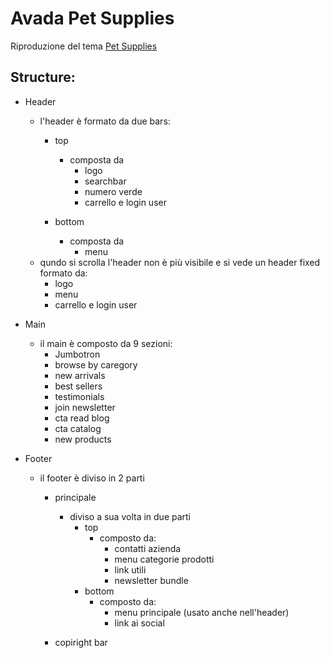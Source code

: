 # Avada Pet Supplies

Riproduzione del tema <a href="https://avada.theme-fusion.com/pet-supplies/" target="_blank">Pet Supplies</a>

## Structure:

- Header 
    - l'header è formato da due bars:  
      - top
        - composta da 
          - logo
          - searchbar
          - numero verde 
          - carrello e login user 

      - bottom 
        - composta da 
          - menu
    - qundo si scrolla l'header non è più visibile e si vede un header fixed formato da: 
      - logo
      - menu
      - carrello e login user

- Main 
  - il main è composto da 9 sezioni:
     - Jumbotron 
     - browse by caregory
     - new arrivals
     - best sellers
     - testimonials
     - join newsletter 
     - cta read blog
     - cta catalog
     - new products


- Footer 
  - il footer è diviso in 2 parti 
    - principale 
      - diviso a sua volta in due parti 
        - top 
          - composto da: 
            - contatti azienda 
            - menu categorie prodotti
            - link utili
            - newsletter bundle
        - bottom
          - composto da: 
            - menu principale (usato anche nell'header)
            - link ai social

    - copiright bar